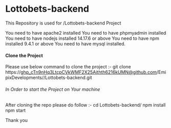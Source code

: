 # Lottobets-backend
This Repository is used for /Lottobets-backend Project

You need to have apache2 installed
You need to have phpmyadmin installed
You need to have nodejs installed 14.17.6 or above
You need to have npm installed 9.4.1 or above
You need to have mysql installed.

#### Clone the Project ####  
Please use below command to clone the project :-
git clone https://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@github.com/EmipixDevelopments//Lottobets-backend.git


###### In Order to start the Project on Your machine ######
After cloning the repo please do follow :-
 cd Lottobets-backend/
 npm install
 npm start


Thank you
